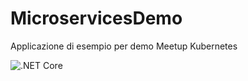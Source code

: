# MicroservicesDemo
Applicazione di esempio per demo Meetup Kubernetes

![.NET Core](https://github.com/DotNetCodeIT/MicroservicesDemo/workflows/.NET%20Core/badge.svg)
